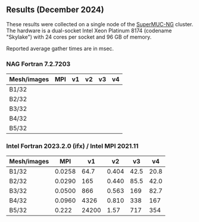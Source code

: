 ## Results (December 2024)

These results were collected on a single node of the [SuperMUC-NG](https://doku.lrz.de/supermuc-ng-10745965.html) cluster.
The hardware is a dual-socket Intel Xeon Platinum 8174 (codename "Skylake") with 24 cores per socket and 96 GB of memory.

Reported average gather times are in msec.

### NAG Fortran 7.2.7203

Mesh/images   |  MPI |  v1 |  v2 | v3 |  v4 |
------|------|-----|-----|----|-----|
B1/32 |  | | | | |
B2/32 |  | | | | |
B3/32 |  | | | | |
B4/32 |  | | | | |
B5/32 |  | | | | |

### Intel Fortran 2023.2.0 (ifx) / Intel MPI 2021.11

Mesh/images |  MPI  |   v1  |  v2   |  v3 |  v4 |
------|--------|-------|-------|------|-------|
B1/32 | 0.0258 | 64.7  | 0.404 | 42.5 | 20.8  |
B2/32 | 0.0290 | 165   | 0.440 | 85.5 | 42.0  |
B3/32 | 0.0500 | 866   | 0.563 | 169  | 82.7  |
B4/32 | 0.0960 | 4326  | 0.810 | 338  | 167   |
B5/32 | 0.222  | 24200 | 1.57  | 717  | 354   |
